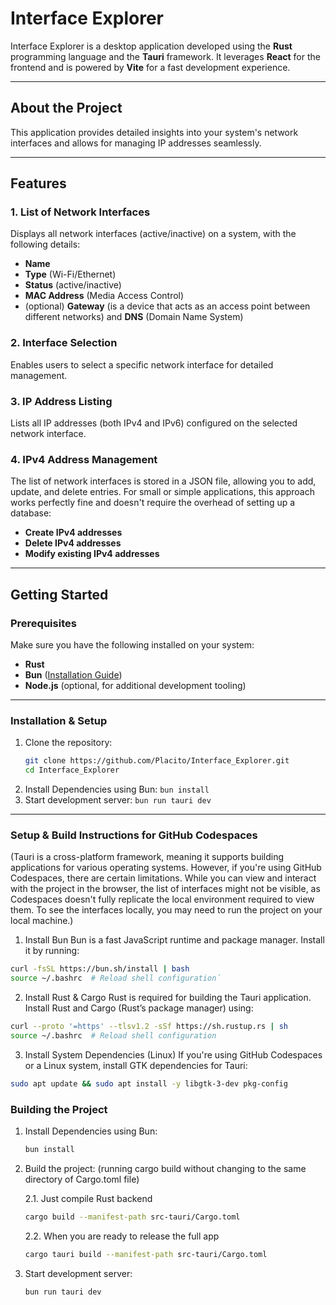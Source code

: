 # Interface Explorer

Interface Explorer is a desktop application developed using the **Rust** programming language and the **Tauri** framework. It leverages **React** for the frontend and is powered by **Vite** for a fast development experience.

---

## About the Project

This application provides detailed insights into your system's network interfaces and allows for managing IP addresses seamlessly.

---

## Features

### 1. **List of Network Interfaces**
Displays all network interfaces (active/inactive) on a system, with the following details:
- **Name**  
- **Type** (Wi-Fi/Ethernet)  
- **Status** (active/inactive)  
- **MAC Address** (Media Access Control)
- (optional) **Gateway** (is a device that acts as an access point between different networks) and **DNS** (Domain Name System)

### 2. **Interface Selection**
Enables users to select a specific network interface for detailed management.

### 3. **IP Address Listing**
Lists all IP addresses (both IPv4 and IPv6) configured on the selected network interface.

### 4. **IPv4 Address Management**
The list of network interfaces is stored in a JSON file, allowing you to add, update, and delete entries.
For small or simple applications, this approach works perfectly fine and doesn't require the overhead of setting up a database:
- **Create IPv4 addresses**  
- **Delete IPv4 addresses**  
- **Modify existing IPv4 addresses**

---

## Getting Started

### Prerequisites
Make sure you have the following installed on your system:
- **Rust**  
- **Bun** ([Installation Guide](https://bun.sh/))  
- **Node.js** (optional, for additional development tooling)

---

### Installation & Setup

1. Clone the repository:
   ```bash
   git clone https://github.com/Placito/Interface_Explorer.git
   cd Interface_Explorer
3. Install Dependencies using Bun:
   ``bun install``
4. Start development server:
   ``bun run tauri dev``

---

### Setup & Build Instructions for GitHub Codespaces 
(Tauri is a cross-platform framework, meaning it supports building applications for various operating systems. However, if you're using GitHub Codespaces, there are certain limitations. While you can view and interact with the project in the browser, the list of interfaces might not be visible, as Codespaces doesn't fully replicate the local environment required to view them. To see the interfaces locally, you may need to run the project on your local machine.)

1. Install Bun
Bun is a fast JavaScript runtime and package manager. Install it by running:

```bash
curl -fsSL https://bun.sh/install | bash
source ~/.bashrc  # Reload shell configuration´
````

2. Install Rust & Cargo
Rust is required for building the Tauri application. Install Rust and Cargo (Rust’s package manager) using:

```bash
curl --proto '=https' --tlsv1.2 -sSf https://sh.rustup.rs | sh
source ~/.bashrc  # Reload shell configuration
```

3. Install System Dependencies (Linux)
If you're using GitHub Codespaces or a Linux system, install GTK dependencies for Tauri:

```bash
sudo apt update && sudo apt install -y libgtk-3-dev pkg-config
```


### Building the Project


1. Install Dependencies using Bun:
   ```bash
   bun install
   ```
2. Build the project: (running cargo build without changing to the same directory of Cargo.toml file)

   2.1. Just compile Rust backend
   ```bash
   cargo build --manifest-path src-tauri/Cargo.toml
   ```

   2.2. When you are ready to release the full app
   ```bash
   cargo tauri build --manifest-path src-tauri/Cargo.toml
   ```

3. Start development server:
   ```bash
   bun run tauri dev
   ```

